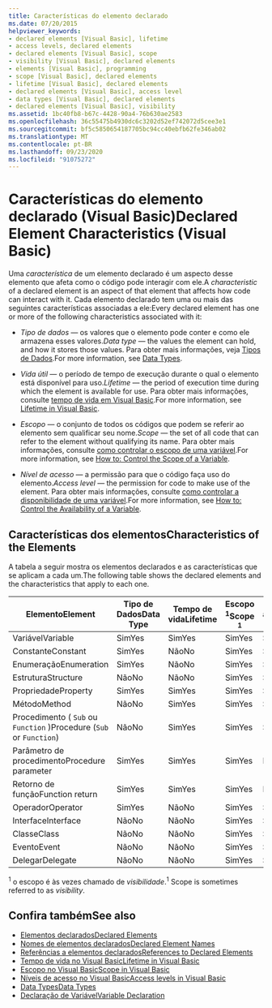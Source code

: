```yaml
---
title: Características do elemento declarado
ms.date: 07/20/2015
helpviewer_keywords:
- declared elements [Visual Basic], lifetime
- access levels, declared elements
- declared elements [Visual Basic], scope
- visibility [Visual Basic], declared elements
- elements [Visual Basic], programming
- scope [Visual Basic], declared elements
- lifetime [Visual Basic], declared elements
- declared elements [Visual Basic], access level
- data types [Visual Basic], declared elements
- declared elements [Visual Basic], visibility
ms.assetid: 1bc40fb8-b67c-4428-90a4-76b630ae2583
ms.openlocfilehash: 36c55475b4930dc6c3202d52ef742072d5cee3e1
ms.sourcegitcommit: bf5c5850654187705bc94cc40ebfb62fe346ab02
ms.translationtype: MT
ms.contentlocale: pt-BR
ms.lasthandoff: 09/23/2020
ms.locfileid: "91075272"
---
```

# <a name="declared-element-characteristics-visual-basic"></a><span data-ttu-id="8c462-102">Características do elemento declarado (Visual Basic)</span><span class="sxs-lookup"><span data-stu-id="8c462-102">Declared Element Characteristics (Visual Basic)</span></span>

<span data-ttu-id="8c462-103">Uma *característica* de um elemento declarado é um aspecto desse elemento que afeta como o código pode interagir com ele.</span><span class="sxs-lookup"><span data-stu-id="8c462-103">A *characteristic* of a declared element is an aspect of that element that affects how code can interact with it.</span></span> <span data-ttu-id="8c462-104">Cada elemento declarado tem uma ou mais das seguintes características associadas a ele:</span><span class="sxs-lookup"><span data-stu-id="8c462-104">Every declared element has one or more of the following characteristics associated with it:</span></span>  
  
- <span data-ttu-id="8c462-105">*Tipo de dados* — os valores que o elemento pode conter e como ele armazena esses valores.</span><span class="sxs-lookup"><span data-stu-id="8c462-105">*Data type* — the values the element can hold, and how it stores those values.</span></span> <span data-ttu-id="8c462-106">Para obter mais informações, veja [Tipos de Dados](../../../language-reference/data-types/index.md).</span><span class="sxs-lookup"><span data-stu-id="8c462-106">For more information, see [Data Types](../../../language-reference/data-types/index.md).</span></span>  
  
- <span data-ttu-id="8c462-107">*Vida útil* — o período de tempo de execução durante o qual o elemento está disponível para uso.</span><span class="sxs-lookup"><span data-stu-id="8c462-107">*Lifetime* — the period of execution time during which the element is available for use.</span></span> <span data-ttu-id="8c462-108">Para obter mais informações, consulte [tempo de vida em Visual Basic](lifetime.md).</span><span class="sxs-lookup"><span data-stu-id="8c462-108">For more information, see [Lifetime in Visual Basic](lifetime.md).</span></span>  
  
- <span data-ttu-id="8c462-109">*Escopo* — o conjunto de todos os códigos que podem se referir ao elemento sem qualificar seu nome.</span><span class="sxs-lookup"><span data-stu-id="8c462-109">*Scope* — the set of all code that can refer to the element without qualifying its name.</span></span> <span data-ttu-id="8c462-110">Para obter mais informações, consulte [como controlar o escopo de uma variável](how-to-control-the-scope-of-a-variable.md).</span><span class="sxs-lookup"><span data-stu-id="8c462-110">For more information, see [How to: Control the Scope of a Variable](how-to-control-the-scope-of-a-variable.md).</span></span>  
  
- <span data-ttu-id="8c462-111">*Nível de acesso* — a permissão para que o código faça uso do elemento.</span><span class="sxs-lookup"><span data-stu-id="8c462-111">*Access level* — the permission for code to make use of the element.</span></span> <span data-ttu-id="8c462-112">Para obter mais informações, consulte [como controlar a disponibilidade de uma variável](how-to-control-the-availability-of-a-variable.md).</span><span class="sxs-lookup"><span data-stu-id="8c462-112">For more information, see [How to: Control the Availability of a Variable](how-to-control-the-availability-of-a-variable.md).</span></span>  
  
## <a name="characteristics-of-the-elements"></a><span data-ttu-id="8c462-113">Características dos elementos</span><span class="sxs-lookup"><span data-stu-id="8c462-113">Characteristics of the Elements</span></span>  

 <span data-ttu-id="8c462-114">A tabela a seguir mostra os elementos declarados e as características que se aplicam a cada um.</span><span class="sxs-lookup"><span data-stu-id="8c462-114">The following table shows the declared elements and the characteristics that apply to each one.</span></span>  
  
|<span data-ttu-id="8c462-115">Elemento</span><span class="sxs-lookup"><span data-stu-id="8c462-115">Element</span></span>|<span data-ttu-id="8c462-116">Tipo de Dados</span><span class="sxs-lookup"><span data-stu-id="8c462-116">Data Type</span></span>|<span data-ttu-id="8c462-117">Tempo de vida</span><span class="sxs-lookup"><span data-stu-id="8c462-117">Lifetime</span></span>|<span data-ttu-id="8c462-118">Escopo <sup>1</sup></span><span class="sxs-lookup"><span data-stu-id="8c462-118">Scope <sup>1</sup></span></span>|<span data-ttu-id="8c462-119">Nível de acesso</span><span class="sxs-lookup"><span data-stu-id="8c462-119">Access Level</span></span>|  
|-------------|---------------|--------------|------------------------|------------------|  
|<span data-ttu-id="8c462-120">Variável</span><span class="sxs-lookup"><span data-stu-id="8c462-120">Variable</span></span>|<span data-ttu-id="8c462-121">Sim</span><span class="sxs-lookup"><span data-stu-id="8c462-121">Yes</span></span>|<span data-ttu-id="8c462-122">Sim</span><span class="sxs-lookup"><span data-stu-id="8c462-122">Yes</span></span>|<span data-ttu-id="8c462-123">Sim</span><span class="sxs-lookup"><span data-stu-id="8c462-123">Yes</span></span>|<span data-ttu-id="8c462-124">Sim</span><span class="sxs-lookup"><span data-stu-id="8c462-124">Yes</span></span>|  
|<span data-ttu-id="8c462-125">Constante</span><span class="sxs-lookup"><span data-stu-id="8c462-125">Constant</span></span>|<span data-ttu-id="8c462-126">Sim</span><span class="sxs-lookup"><span data-stu-id="8c462-126">Yes</span></span>|<span data-ttu-id="8c462-127">Não</span><span class="sxs-lookup"><span data-stu-id="8c462-127">No</span></span>|<span data-ttu-id="8c462-128">Sim</span><span class="sxs-lookup"><span data-stu-id="8c462-128">Yes</span></span>|<span data-ttu-id="8c462-129">Sim</span><span class="sxs-lookup"><span data-stu-id="8c462-129">Yes</span></span>|  
|<span data-ttu-id="8c462-130">Enumeração</span><span class="sxs-lookup"><span data-stu-id="8c462-130">Enumeration</span></span>|<span data-ttu-id="8c462-131">Sim</span><span class="sxs-lookup"><span data-stu-id="8c462-131">Yes</span></span>|<span data-ttu-id="8c462-132">Não</span><span class="sxs-lookup"><span data-stu-id="8c462-132">No</span></span>|<span data-ttu-id="8c462-133">Sim</span><span class="sxs-lookup"><span data-stu-id="8c462-133">Yes</span></span>|<span data-ttu-id="8c462-134">Sim</span><span class="sxs-lookup"><span data-stu-id="8c462-134">Yes</span></span>|  
|<span data-ttu-id="8c462-135">Estrutura</span><span class="sxs-lookup"><span data-stu-id="8c462-135">Structure</span></span>|<span data-ttu-id="8c462-136">Não</span><span class="sxs-lookup"><span data-stu-id="8c462-136">No</span></span>|<span data-ttu-id="8c462-137">Não</span><span class="sxs-lookup"><span data-stu-id="8c462-137">No</span></span>|<span data-ttu-id="8c462-138">Sim</span><span class="sxs-lookup"><span data-stu-id="8c462-138">Yes</span></span>|<span data-ttu-id="8c462-139">Sim</span><span class="sxs-lookup"><span data-stu-id="8c462-139">Yes</span></span>|  
|<span data-ttu-id="8c462-140">Propriedade</span><span class="sxs-lookup"><span data-stu-id="8c462-140">Property</span></span>|<span data-ttu-id="8c462-141">Sim</span><span class="sxs-lookup"><span data-stu-id="8c462-141">Yes</span></span>|<span data-ttu-id="8c462-142">Sim</span><span class="sxs-lookup"><span data-stu-id="8c462-142">Yes</span></span>|<span data-ttu-id="8c462-143">Sim</span><span class="sxs-lookup"><span data-stu-id="8c462-143">Yes</span></span>|<span data-ttu-id="8c462-144">Sim</span><span class="sxs-lookup"><span data-stu-id="8c462-144">Yes</span></span>|  
|<span data-ttu-id="8c462-145">Método</span><span class="sxs-lookup"><span data-stu-id="8c462-145">Method</span></span>|<span data-ttu-id="8c462-146">Não</span><span class="sxs-lookup"><span data-stu-id="8c462-146">No</span></span>|<span data-ttu-id="8c462-147">Sim</span><span class="sxs-lookup"><span data-stu-id="8c462-147">Yes</span></span>|<span data-ttu-id="8c462-148">Sim</span><span class="sxs-lookup"><span data-stu-id="8c462-148">Yes</span></span>|<span data-ttu-id="8c462-149">Sim</span><span class="sxs-lookup"><span data-stu-id="8c462-149">Yes</span></span>|  
|<span data-ttu-id="8c462-150">Procedimento ( `Sub` ou `Function` )</span><span class="sxs-lookup"><span data-stu-id="8c462-150">Procedure (`Sub` or `Function`)</span></span>|<span data-ttu-id="8c462-151">Não</span><span class="sxs-lookup"><span data-stu-id="8c462-151">No</span></span>|<span data-ttu-id="8c462-152">Sim</span><span class="sxs-lookup"><span data-stu-id="8c462-152">Yes</span></span>|<span data-ttu-id="8c462-153">Sim</span><span class="sxs-lookup"><span data-stu-id="8c462-153">Yes</span></span>|<span data-ttu-id="8c462-154">Sim</span><span class="sxs-lookup"><span data-stu-id="8c462-154">Yes</span></span>|  
|<span data-ttu-id="8c462-155">Parâmetro de procedimento</span><span class="sxs-lookup"><span data-stu-id="8c462-155">Procedure parameter</span></span>|<span data-ttu-id="8c462-156">Sim</span><span class="sxs-lookup"><span data-stu-id="8c462-156">Yes</span></span>|<span data-ttu-id="8c462-157">Sim</span><span class="sxs-lookup"><span data-stu-id="8c462-157">Yes</span></span>|<span data-ttu-id="8c462-158">Sim</span><span class="sxs-lookup"><span data-stu-id="8c462-158">Yes</span></span>|<span data-ttu-id="8c462-159">Não</span><span class="sxs-lookup"><span data-stu-id="8c462-159">No</span></span>|  
|<span data-ttu-id="8c462-160">Retorno de função</span><span class="sxs-lookup"><span data-stu-id="8c462-160">Function return</span></span>|<span data-ttu-id="8c462-161">Sim</span><span class="sxs-lookup"><span data-stu-id="8c462-161">Yes</span></span>|<span data-ttu-id="8c462-162">Sim</span><span class="sxs-lookup"><span data-stu-id="8c462-162">Yes</span></span>|<span data-ttu-id="8c462-163">Sim</span><span class="sxs-lookup"><span data-stu-id="8c462-163">Yes</span></span>|<span data-ttu-id="8c462-164">Não</span><span class="sxs-lookup"><span data-stu-id="8c462-164">No</span></span>|  
|<span data-ttu-id="8c462-165">Operador</span><span class="sxs-lookup"><span data-stu-id="8c462-165">Operator</span></span>|<span data-ttu-id="8c462-166">Sim</span><span class="sxs-lookup"><span data-stu-id="8c462-166">Yes</span></span>|<span data-ttu-id="8c462-167">Não</span><span class="sxs-lookup"><span data-stu-id="8c462-167">No</span></span>|<span data-ttu-id="8c462-168">Sim</span><span class="sxs-lookup"><span data-stu-id="8c462-168">Yes</span></span>|<span data-ttu-id="8c462-169">Sim</span><span class="sxs-lookup"><span data-stu-id="8c462-169">Yes</span></span>|  
|<span data-ttu-id="8c462-170">Interface</span><span class="sxs-lookup"><span data-stu-id="8c462-170">Interface</span></span>|<span data-ttu-id="8c462-171">Não</span><span class="sxs-lookup"><span data-stu-id="8c462-171">No</span></span>|<span data-ttu-id="8c462-172">Não</span><span class="sxs-lookup"><span data-stu-id="8c462-172">No</span></span>|<span data-ttu-id="8c462-173">Sim</span><span class="sxs-lookup"><span data-stu-id="8c462-173">Yes</span></span>|<span data-ttu-id="8c462-174">Sim</span><span class="sxs-lookup"><span data-stu-id="8c462-174">Yes</span></span>|  
|<span data-ttu-id="8c462-175">Classe</span><span class="sxs-lookup"><span data-stu-id="8c462-175">Class</span></span>|<span data-ttu-id="8c462-176">Não</span><span class="sxs-lookup"><span data-stu-id="8c462-176">No</span></span>|<span data-ttu-id="8c462-177">Não</span><span class="sxs-lookup"><span data-stu-id="8c462-177">No</span></span>|<span data-ttu-id="8c462-178">Sim</span><span class="sxs-lookup"><span data-stu-id="8c462-178">Yes</span></span>|<span data-ttu-id="8c462-179">Sim</span><span class="sxs-lookup"><span data-stu-id="8c462-179">Yes</span></span>|  
|<span data-ttu-id="8c462-180">Evento</span><span class="sxs-lookup"><span data-stu-id="8c462-180">Event</span></span>|<span data-ttu-id="8c462-181">Não</span><span class="sxs-lookup"><span data-stu-id="8c462-181">No</span></span>|<span data-ttu-id="8c462-182">Não</span><span class="sxs-lookup"><span data-stu-id="8c462-182">No</span></span>|<span data-ttu-id="8c462-183">Sim</span><span class="sxs-lookup"><span data-stu-id="8c462-183">Yes</span></span>|<span data-ttu-id="8c462-184">Sim</span><span class="sxs-lookup"><span data-stu-id="8c462-184">Yes</span></span>|  
|<span data-ttu-id="8c462-185">Delegar</span><span class="sxs-lookup"><span data-stu-id="8c462-185">Delegate</span></span>|<span data-ttu-id="8c462-186">Não</span><span class="sxs-lookup"><span data-stu-id="8c462-186">No</span></span>|<span data-ttu-id="8c462-187">Não</span><span class="sxs-lookup"><span data-stu-id="8c462-187">No</span></span>|<span data-ttu-id="8c462-188">Sim</span><span class="sxs-lookup"><span data-stu-id="8c462-188">Yes</span></span>|<span data-ttu-id="8c462-189">Sim</span><span class="sxs-lookup"><span data-stu-id="8c462-189">Yes</span></span>|  
  
 <span data-ttu-id="8c462-190"><sup>1</sup> o escopo é às vezes chamado de *visibilidade*.</span><span class="sxs-lookup"><span data-stu-id="8c462-190"><sup>1</sup> Scope is sometimes referred to as *visibility*.</span></span>  
  
## <a name="see-also"></a><span data-ttu-id="8c462-191">Confira também</span><span class="sxs-lookup"><span data-stu-id="8c462-191">See also</span></span>

- [<span data-ttu-id="8c462-192">Elementos declarados</span><span class="sxs-lookup"><span data-stu-id="8c462-192">Declared Elements</span></span>](index.md)
- [<span data-ttu-id="8c462-193">Nomes de elementos declarados</span><span class="sxs-lookup"><span data-stu-id="8c462-193">Declared Element Names</span></span>](declared-element-names.md)
- [<span data-ttu-id="8c462-194">Referências a elementos declarados</span><span class="sxs-lookup"><span data-stu-id="8c462-194">References to Declared Elements</span></span>](references-to-declared-elements.md)
- [<span data-ttu-id="8c462-195">Tempo de vida no Visual Basic</span><span class="sxs-lookup"><span data-stu-id="8c462-195">Lifetime in Visual Basic</span></span>](lifetime.md)
- [<span data-ttu-id="8c462-196">Escopo no Visual Basic</span><span class="sxs-lookup"><span data-stu-id="8c462-196">Scope in Visual Basic</span></span>](scope.md)
- [<span data-ttu-id="8c462-197">Níveis de acesso no Visual Basic</span><span class="sxs-lookup"><span data-stu-id="8c462-197">Access levels in Visual Basic</span></span>](access-levels.md)
- [<span data-ttu-id="8c462-198">Data Types</span><span class="sxs-lookup"><span data-stu-id="8c462-198">Data Types</span></span>](../data-types/index.md)
- [<span data-ttu-id="8c462-199">Declaração de Variável</span><span class="sxs-lookup"><span data-stu-id="8c462-199">Variable Declaration</span></span>](../variables/variable-declaration.md)
